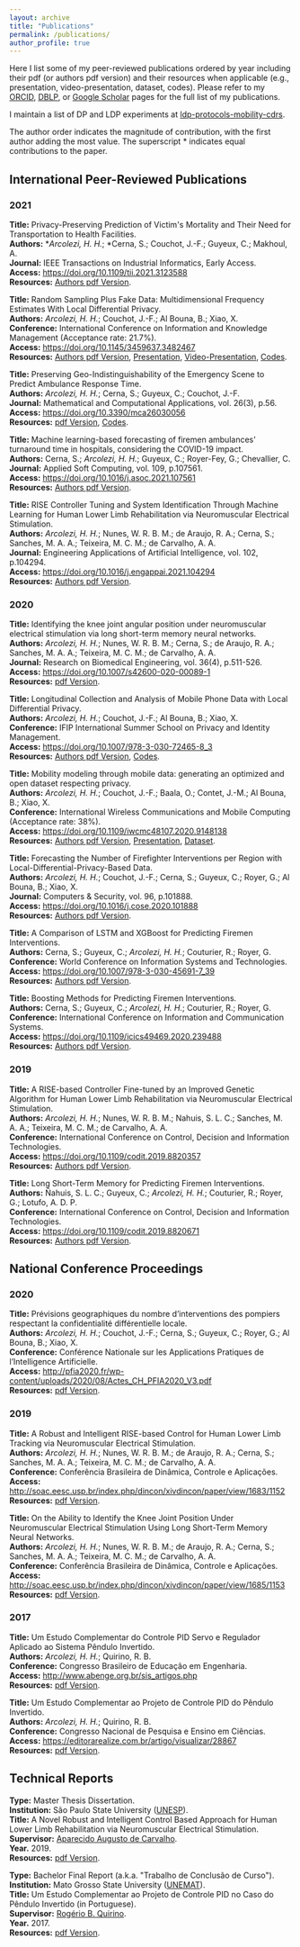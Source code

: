 ```yaml
---
layout: archive
title: "Publications"
permalink: /publications/
author_profile: true
---
```


Here I list some of my peer-reviewed publications ordered by year including their pdf (or authors pdf version) and their resources when applicable (e.g., presentation, video-presentation, dataset, codes). Please refer to my [ORCID](https://orcid.org/0000-0001-8059-7094), [DBLP](https://dblp.uni-trier.de/pid/248/5342.html), or [Google Scholar](https://scholar.google.com/citations?hl=en&user=VJgSocwAAAAJ) pages for the full list of my publications. 

I maintain a list of DP and LDP experiments at [ldp-protocols-mobility-cdrs](https://github.com/hharcolezi/ldp-protocols-mobility-cdrs).

The author order indicates the magnitude of contribution, with the first author adding the most value. The superscript \* indicates equal contributions to the paper. 

## International Peer-Reviewed Publications

### 2021

**Title:** Privacy-Preserving Prediction of Victim's Mortality and Their Need for Transportation to Health Facilities. \
**Authors:** \**Arcolezi, H. H.*; \*Cerna, S.; Couchot, J.-F.; Guyeux, C.; Makhoul, A. \
**Journal:** IEEE Transactions on Industrial Informatics, Early Access. \
**Access:** <https://doi.org/10.1109/tii.2021.3123588> \
**Resources:** [Authors pdf Version](http://hharcolezi.github.io/files/2021_TII_VIC_MORTRANSP.pdf).

**Title:** Random Sampling Plus Fake Data: Multidimensional Frequency Estimates With Local Differential Privacy. \
**Authors:** *Arcolezi, H. H.*; Couchot, J.-F.; Al Bouna, B.; Xiao, X. \
**Conference:** International Conference on Information and Knowledge Management (Acceptance rate: 21.7%). \
**Access:** <https://doi.org/10.1145/3459637.3482467> \
**Resources:** [Authors pdf Version](http://hharcolezi.github.io/files/2021_LDP_RS_FD_arxived.pdf), [Presentation](http://hharcolezi.github.io/files/2021_CIKM_Presentation.pdf), [Video-Presentation](https://screencast-o-matic.com/watch/crQtokV6CIl), [Codes](https://github.com/hharcolezi/ldp-protocols-mobility-cdrs/tree/main/papers/%5B2%5D).

**Title:** Preserving Geo-Indistinguishability of the Emergency Scene to Predict Ambulance Response Time. \
**Authors:** *Arcolezi, H. H.*; Cerna, S.; Guyeux, C.; Couchot, J.-F. \
**Journal:** Mathematical and Computational Applications, vol. 26(3), p.56. \
**Access:** <https://doi.org/10.3390/mca26030056> \
**Resources:** [pdf Version](http://hharcolezi.github.io/files/2021_MCA_ART_GI.pdf), [Codes](https://github.com/hharcolezi/ldp-protocols-mobility-cdrs/tree/main/papers/%5B5%5D).

**Title:** Machine learning-based forecasting of firemen ambulances' turnaround time in hospitals, considering the COVID-19 impact. \
**Authors:** Cerna, S.; *Arcolezi, H. H.*; Guyeux, C.; Royer-Fey, G.; Chevallier, C. \
**Journal:** Applied Soft Computing, vol. 109, p.107561. \
**Access:** <https://doi.org/10.1016/j.asoc.2021.107561> \
**Resources:** [Authors pdf Version](http://hharcolezi.github.io/files/2021_ASOC_att.pdf).

**Title:** RISE Controller Tuning and System Identification Through Machine Learning for Human Lower Limb Rehabilitation via Neuromuscular Electrical Stimulation. \
**Authors:** *Arcolezi, H. H.*; Nunes, W. R. B. M.; de Araujo, R. A.; Cerna, S.; Sanches, M. A. A.; Teixeira, M. C. M.; de Carvalho, A. A. \
**Journal:** Engineering Applications of Artificial Intelligence, vol. 102, p.104294. \
**Access:** <https://doi.org/10.1016/j.engappai.2021.104294> \
**Resources:** [Authors pdf Version](http://hharcolezi.github.io/files/2021_EAAI_rise_ml.pdf).

### 2020

**Title:** Identifying the knee joint angular position under neuromuscular electrical stimulation via long short-term memory neural networks. \
**Authors:** *Arcolezi, H. H.*; Nunes, W. R. B. M.; Cerna, S.; de Araujo, R. A.; Sanches, M. A. A.; Teixeira, M. C. M.; de Carvalho, A. A. \
**Journal:** Research on Biomedical Engineering, vol. 36(4), p.511-526. \
**Access:** <https://doi.org/10.1007/s42600-020-00089-1> \
**Resources:** [pdf Version](https://rdcu.be/b6NV9).

**Title:** Longitudinal Collection and Analysis of Mobile Phone Data with Local Differential Privacy. \
**Authors:** *Arcolezi, H. H.*; Couchot, J.-F.; Al Bouna, B.; Xiao, X. \
**Conference:** IFIP International Summer School on Privacy and Identity Management. \
**Access:** <https://doi.org/10.1007/978-3-030-72465-8_3> \
**Resources:** [Authors pdf Version](http://hharcolezi.github.io/files/2020_IFIP_SS_Mobile_data_LDP.pdf), [Codes](https://github.com/hharcolezi/ldp-protocols-mobility-cdrs/tree/main/papers/%5B1%5D).

**Title:** Mobility modeling through mobile data: generating an optimized and open dataset respecting privacy. \
**Authors:** *Arcolezi, H. H.*; Couchot, J.-F.; Baala, O.; Contet, J.-M.; Al Bouna, B.; Xiao, X. \
**Conference:** International Wireless Communications and Mobile Computing (Acceptance rate: 38%). \
**Access:** <https://doi.org/10.1109/iwcmc48107.2020.9148138> \
**Resources:** [Authors pdf Version](http://hharcolezi.github.io/files/2020_IWCMC_MS_FIMU.pdf), [Presentation](http://hharcolezi.github.io/files/2020_IWCMC_Presentation.pdf), [Dataset](https://github.com/hharcolezi/OpenMSFIMU).

**Title:** Forecasting the Number of Firefighter Interventions per Region with Local-Differential-Privacy-Based Data. \
**Authors:** *Arcolezi, H. H.*; Couchot, J.-F.; Cerna, S.; Guyeux, C.; Royer, G.; Al Bouna, B.; Xiao, X. \
**Journal:** Computers & Security, vol. 96, p.101888. \
**Access:** <https://doi.org/10.1016/j.cose.2020.101888> \
**Resources:** [Authors pdf Version](http://hharcolezi.github.io/files/2020_COSE_ldp_firemen.pdf).

**Title:** A Comparison of LSTM and XGBoost for Predicting Firemen Interventions. \
**Authors:** Cerna, S.; Guyeux, C.; *Arcolezi, H. H.*; Couturier, R.; Royer, G. \
**Conference:** World Conference on Information Systems and Technologies. \
**Access:** <https://doi.org/10.1007/978-3-030-45691-7_39> \
**Resources:** [Authors pdf Version](http://hharcolezi.github.io/files/2019_WCIST_LSTM_vs_XGBoost.pdf).

**Title:** Boosting Methods for Predicting Firemen Interventions. \
**Authors:** Cerna, S.; Guyeux, C.; *Arcolezi, H. H.*; Couturier, R.; Royer, G. \
**Conference:** International Conference on Information and Communication Systems. \
**Access:** <https://doi.org/10.1109/icics49469.2020.239488> \
**Resources:** [Authors pdf Version](http://hharcolezi.github.io/files/2020_ICICS_boosting.pdf).

### 2019

**Title:** A RISE-based Controller Fine-tuned by an Improved Genetic Algorithm for Human Lower Limb Rehabilitation via Neuromuscular Electrical Stimulation. \
**Authors:** *Arcolezi, H. H.*; Nunes, W. R. B. M.; Nahuis, S. L. C.; Sanches, M. A. A.; Teixeira, M. C. M.; de Carvalho, A. A. \
**Conference:** International Conference on Control, Decision and Information Technologies. \
**Access:** <https://doi.org/10.1109/codit.2019.8820357> \
**Resources:** [Authors pdf Version](http://hharcolezi.github.io/files/2019_CODIT_control.pdf).

**Title:** Long Short-Term Memory for Predicting Firemen Interventions. \
**Authors:** Ñahuis, S. L. C.; Guyeux, C.; *Arcolezi, H. H.*; Couturier, R.; Royer, G.; Lotufo, A. D. P. \
**Conference:** International Conference on Control, Decision and Information Technologies. \
**Access:** <https://doi.org/10.1109/codit.2019.8820671> \
**Resources:** [Authors pdf Version](http://hharcolezi.github.io/files/2019_CODIT_lstm.pdf).

## National Conference Proceedings

### 2020
**Title:** Prévisions geographiques du nombre d’interventions des pompiers respectant la confidentialité différentielle locale. \
**Authors:** *Arcolezi, H. H.*; Couchot, J.-F.; Cerna, S.; Guyeux, C.; Royer, G.; Al Bouna, B.; Xiao, X. \
**Conference:** Conférence Nationale sur les Applications Pratiques de l’Intelligence Artificielle. \
**Access:** <http://pfia2020.fr/wp-content/uploads/2020/08/Actes_CH_PFIA2020_V3.pdf> \
**Resources:** [pdf Version](http://hharcolezi.github.io/files/2020_APIA_CDL_POMPIERS_paper.pdf).

### 2019
**Title:** A Robust and Intelligent RISE-based Control for Human Lower Limb Tracking via Neuromuscular Electrical Stimulation. \
**Authors:** *Arcolezi, H. H.*; Nunes, W. R. B. M.; de Araujo, R. A.; Cerna, S.; Sanches, M. A. A.; Teixeira, M. C. M.; de Carvalho, A. A. \
**Conference:** Conferência Brasileira de Dinâmica, Controle e Aplicações. \
**Access:** <http://soac.eesc.usp.br/index.php/dincon/xivdincon/paper/view/1683/1152> \
**Resources:** [pdf Version](http://hharcolezi.github.io/files/2019_DINCON_control.pdf).

**Title:** On the Ability to Identify the Knee Joint Position Under Neuromuscular Electrical Stimulation Using Long Short-Term Memory Neural Networks. \
**Authors:** *Arcolezi, H. H.*; Nunes, W. R. B. M.; de Araujo, R. A.; Cerna, S.; Sanches, M. A. A.; Teixeira, M. C. M.; de Carvalho, A. A. \
**Conference:** Conferência Brasileira de Dinâmica, Controle e Aplicações. \
**Access:** <http://soac.eesc.usp.br/index.php/dincon/xivdincon/paper/view/1685/1153> \
**Resources:** [pdf Version](http://hharcolezi.github.io/files/2019_DINCON_ident.pdf).

### 2017
**Title:**  Um Estudo Complementar do Controle PID Servo e Regulador Aplicado ao Sistema Pêndulo Invertido. \
**Authors:** *Arcolezi, H. H.*; Quirino, R. B. \
**Conference:** Congresso Brasileiro de Educação em Engenharia. \
**Access:** <http://www.abenge.org.br/sis_artigos.php> \
**Resources:** [pdf Version](http://hharcolezi.github.io/files/2017_COBENGE_Control_PID.pdf).

**Title:** Um Estudo Complementar ao Projeto de Controle PID do Pêndulo Invertido. \
**Authors:** *Arcolezi, H. H.*; Quirino, R. B. \
**Conference:** Congresso Nacional de Pesquisa e Ensino em Ciências. \
**Access:** <https://editorarealize.com.br/artigo/visualizar/28867> \
**Resources:** [pdf Version](http://hharcolezi.github.io/files/2017_CONAPESC_Control_PID.pdf).

## Technical Reports

**Type:** Master Thesis Dissertation. \
**Institution:** São Paulo State University ([UNESP](https://www.feis.unesp.br/#!/ppgee)).\
**Title:** A Novel Robust and Intelligent Control Based Approach for Human Lower Limb Rehabilitation via Neuromuscular Electrical Stimulation. \
**Supervisor:** [Aparecido Augusto de Carvalho](http://lattes.cnpq.br/0250066159980825). \
**Year.** 2019. \
**Resources:** [pdf Version](http://hharcolezi.github.io/files/2019_UNESP_Master_thesis_compressed.pdf).

**Type:** Bachelor Final Report (a.k.a. "Trabalho de Conclusão de Curso"). \
**Institution:** Mato Grosso State University ([UNEMAT](https://unemat.br/)).\
**Title:** Um Estudo Complementar ao Projeto de Controle PID no Caso do Pêndulo Invertido (in Portuguese). \
**Supervisor:** [Rogério B. Quirino](http://lattes.cnpq.br/9429587919161205). \
**Year.** 2017. \
**Resources:** [pdf Version](http://hharcolezi.github.io/files/2017_UNEMAT_Final_Work.pdf).
